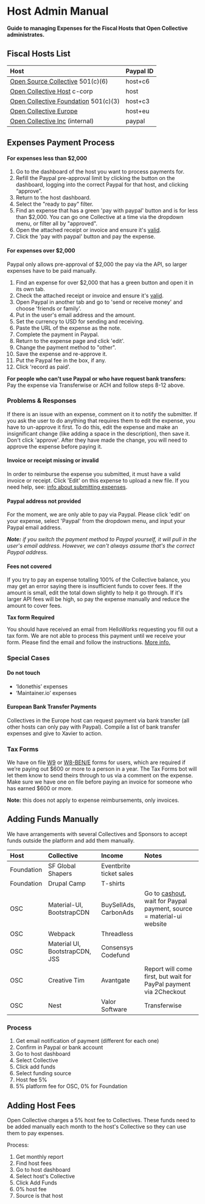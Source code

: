 # Host Admin Manual

**Guide to managing Expenses for the Fiscal Hosts that Open Collective administrates.**

## Fiscal Hosts List <a id="docs-internal-guid-c63aa181-7fff-a12b-956a-0e66ccc70b1b"></a>

| Host | Paypal ID |
| :--- | :--- |
| [Open Source Collective](https://opencollective.com/opensourcecollective/collectives/expenses) 501\(c\)\(6\) | host+c6 |
| [Open Collective Host](https://opencollective.com/opencollective-host/collectives/expenses) c-corp | host |
| [Open Collective Foundation](https://opencollective.com/foundation/collectives/expenses) 501\(c\)\(3\) | host+c3 |
| [Open Collective Europe](https://opencollective.com/europe/collectives/expenses) | host+eu |
| [Open Collective Inc](https://opencollective.com/opencollectiveinc/collectives/expenses) \(internal\) | paypal |

## Expenses Payment Process

#### For expenses less than $2,000

1. Go to the dashboard of the host you want to process payments for.
2. Refill the Paypal pre-approval limit by clicking the button on the dashboard, logging into the correct Paypal for that host, and clicking “approve”. 
3. Return to the host dashboard.
4. Select the "ready to pay" filter.
5. Find an expense that has a green 'pay with paypal' button and is for less than $2,000. You can go one Collective at a time via the dropdown menu, or filter all by "approved".
6. Open the attached receipt or invoice and ensure it's [valid](../expenses/submitting-expenses.md#documentation-requirements).
7. Click the 'pay with paypal' button and pay the expense.

#### For expenses over $2,000

Paypal only allows pre-approval of $2,000 the pay via the API, so larger expenses have to be paid manually.

1. Find an expense for over $2,000 that has a green button and open it in its own tab.
2. Check the attached receipt or invoice and ensure it's [valid](../expenses/submitting-expenses.md#documentation-requirements).
3. Open Paypal in another tab and go to 'send or receive money' and choose 'friends or family'.
4. Put in the user's email address and the amount.
5. Set the currency to USD for sending and receiving.
6. Paste the URL of the expense as the note.
7. Complete the payment in Paypal.
8. Return to the expense page and click 'edit'.
9. Change the payment method to "other".
10. Save the expense and re-approve it.
11. Put the Paypal fee in the box, if any.
12. Click 'record as paid'.

**For people who can't use Paypal or who have request bank transfers:**  
Pay the expense via Transferwise or ACH and follow steps 8-12 above.

### Problems & Responses

If there is an issue with an expense, comment on it to notify the submitter. If you ask the user to do anything that requires them to edit the expense, you have to un-approve it first. To do this, edit the expense and make an insignificant change \(like adding a space in the description\), then save it. Don't click 'approve'. After they have made the change, you will need to approve the expense before paying it.

#### Invoice or receipt missing or invalid

In order to reimburse the expense you submitted, it must have a valid invoice or receipt. Click 'Edit' on this expense to upload a new file. If you need help, see: [info about submitting expenses](https://docs.opencollective.com/help/expenses/submitting-expenses).

#### Paypal address not provided

For the moment, we are only able to pay via Paypal. Please click 'edit' on your expense, select 'Paypal' from the dropdown menu, and input your Paypal email address.

_**Note:** if you switch the payment method to Paypal yourself, it will pull in the user's email address. However, we can't always assume that's the correct Paypal address._

#### Fees not covered

If you try to pay an expense totalling 100% of the Collective balance, you may get an error saying there is insufficient funds to cover fees. If the amount is small, edit the total down slightly to help it go through. If it's larger API fees will be high, so pay the expense manually and reduce the amount to cover fees.

**Tax form Required**

You should have received an email from HelloWorks requesting you fill out a tax form. We are not able to process this payment until we receive your form. Please find the email and follow the instructions. [More info.](https://docs.opencollective.com/help/expenses/tax-information#for-the-open-source-collective)

### Special Cases

#### Do not touch

* ‘Idonethis’ expenses
* ‘Maintainer.io’ expenses

#### European Bank Transfer Payments

Collectives in the Europe host can request payment via bank transfer \(all other hosts can only pay with Paypal\). Compile a list of bank transfer expenses and give to Xavier to action.

### Tax Forms

We have on file [W9](https://www.dropbox.com/home/Open%20Source%20Collective%20501c6/IRS/W9) or [W8-BEN/E](https://www.dropbox.com/home/Open%20Source%20Collective%20501c6/IRS/W8-BEN) forms for users, which are required if we’re paying out $600 or more to a person in a year. The Tax Forms bot will let them know to send theirs through to us via a comment on the expense. Make sure we have one on file before paying an invoice for someone who has earned $600 or more.

**Note:** this does not apply to expense reimbursements, only invoices.

## Adding Funds Manually

We have arrangements with several Collectives and Sponsors to accept funds outside the platform and add them manually.

| Host | Collective | Income | Notes |
| :--- | :--- | :--- | :--- |
| Foundation | SF Global Shapers | Eventbrite ticket sales |  |
| Foundation | Drupal Camp | T-shirts |  |
| OSC | Material-UI, BootstrapCDN | BuySellAds, CarbonAds | Go to [cashout](https://www.buysellads.com/sell/cashout), wait for Paypal payment, source = material-ui website |
| OSC | Webpack | Threadless |  |
| OSC | Material UI, BootstrapCDN, JSS | Consensys Codefund |  |
| OSC | Creative Tim | Avantgate | Report will come first, but wait for PayPal payment via 2Checkout |
| OSC | Nest | Valor Software | Transferwise |

### Process

1. Get email notification of payment \(different for each one\)
2. Confirm in Paypal or bank account
3. Go to host dashboard
4. Select Collective
5. Click add funds
6. Select funding source
7. Host fee 5%
8. 5% platform fee for OSC, 0% for Foundation

## Adding Host Fees

Open Collective charges a 5% host fee to Collectives. These funds need to be added manually each month to the host's Collective so they can use them to pay expenses.

Process:

1. Get monthly report
2. Find host fees
3. Go to host dashboard
4. Select host's Collective
5. Click Add Funds
6. 0% host fee
7. Source is that host  


